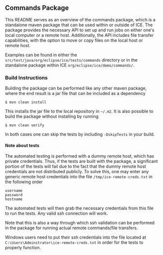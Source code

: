 ## Commands Package

This README serves as an overview of the commands package, which is a standalone maven package that can be used within or outside of ICE. The package provides the necessary API to set up and run jobs on either one's local computer or a remote host. Additionally, the API includes file transfer capabilities, with the option to move or copy files on the local host or remote host. 

Examples can be found in either the `src/test/java/org/eclipse/ice/tests/commands` directory or in the standalone package within ICE `org/eclipse/ice/demo/commands/`. 


### Build Instructions
Building the package can be performed like any other maven package, where the end result is a jar file that can be included as a dependency

```
$ mvn clean install
```

This installs the jar file to the local repository in `~/.m2`. It is also possible to build the package without installing by running

```
$ mvn clean verify
```

In both cases one can skip the tests by including `-DskipTests` in your build. 

#### Note about tests
The automated testing is performed with a dummy remote host, which has private credentials. Thus, if the tests are built with the package, a significant portion of the tests will fail due to the fact that the dummy remote host credentials are not distributed publicly. To solve this, one may enter any generic remote host credentials into the file `/tmp/ice-remote-creds.txt` in the following order

```
username 
password
hostname
```
The automated tests will then grab the necessary credentials from this file to run the tests. Any valid ssh connection will work. 

Note that this is also a way through which ssh validation can be performed in the package for running actual remote commands/file transfers.

Windows users need to put their ssh credentials into the file located at `C:\Users\Adminstrator\ice-remote-creds.txt` in order for the tests to properly function.




